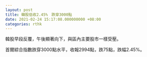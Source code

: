 ```yaml
---
layout: post
title: 韓股低收2.45%　跌穿3000點
date: 2021-02-24 15:17:08.000000000 +08:00
categories: rthk
---
```


韓股早段反覆，午後顯著向下，與區內主要股市一樣受壓。

首爾綜合指數跌穿3000點水平，收報2994點，跌75點，跌幅2.45%。
